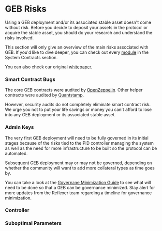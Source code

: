 # GEB Risks

Using a GEB deployment and/or its associated stable asset doesn't come without risk. Before you decide to deposit your assets in the protocol or acquire the stable asset, you should do your research and understand the risks involved.

This section will only give an overview of the main risks associated with GEB. If you'd like to dive deeper, you can check out every [module](https://docs.reflexer.finance/system-contracts/core) in the System Contracts section.

You can also check our original [whitepaper](https://github.com/reflexer-labs/whitepapers).

### Smart Contract Bugs

The core GEB contracts were audited by [OpenZeppelin](https://github.com/reflexer-labs/geb-audits/tree/master/open-zeppelin/core-contracts). Other helper contracts were audited by [Quantstamp](https://github.com/reflexer-labs/geb-audits/tree/master/quantstamp/helper-contracts).

However, security audits do not completely eliminate smart contract risk. We urge you not to put your life savings or money you can't afford to lose into any GEB deployment or its associated stable asset.

### Admin Keys

The very first GEB deployment will need to be fully governed in its initial stages because of the risks tied to the PID controller managing the system as well as the need for more infrastructure to be built so the protocol can be automated.

Subsequent GEB deployment may or may not be governed, depending on whether the community will want to add more collateral types as time goes by.

You can take a look at the [Governane Minimization Guide](https://docs.reflexer.finance/governance-minimization-guide) to see what will need to be done so that a GEB can be governance minimized. Stay alert for more updates from the Reflexer team regarding a timeline for governance minimization.

### Controller



### Suboptimal Parameters



